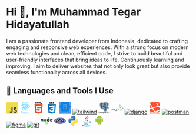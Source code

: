 <h1>Hi 👋, I'm Muhammad Tegar Hidayatullah</h1>
<p>I am a passionate frontend developer from Indonesia, dedicated to crafting engaging and responsive web experiences. With a strong focus on modern web technologies and clean, efficient code, I strive to build beautiful and user-friendly interfaces that bring ideas to life. Continuously learning and improving, I aim to deliver websites that not only look great but also provide seamless functionality across all devices.</p>
<h2>🚀 Languages and Tools I Use</h2>
<p>
  <a target="_blank" href="https://raw.githubusercontent.com/devicons/devicon/master/icons/javascript/javascript-original.svg" style="display: inline-block;">
    <img src="https://raw.githubusercontent.com/devicons/devicon/master/icons/javascript/javascript-original.svg" alt="javascript" width="32" height="32" />
  </a>
  <a target="_blank" href="https://raw.githubusercontent.com/devicons/devicon/master/icons/react/react-original-wordmark.svg" style="display: inline-block;">
    <img src="https://raw.githubusercontent.com/devicons/devicon/master/icons/react/react-original-wordmark.svg" alt="react" width="32" height="32" />
  </a>
  <a target="_blank" href="https://raw.githubusercontent.com/devicons/devicon/master/icons/html5/html5-original-wordmark.svg" style="display: inline-block;">
    <img src="https://raw.githubusercontent.com/devicons/devicon/master/icons/html5/html5-original-wordmark.svg" alt="html5" width="32" height="32" />
  </a>
  <a target="_blank" href="https://raw.githubusercontent.com/devicons/devicon/master/icons/css3/css3-original-wordmark.svg" style="display: inline-block;">
    <img src="https://raw.githubusercontent.com/devicons/devicon/master/icons/css3/css3-original-wordmark.svg" alt="css3" width="32" height="32" />
  </a>
  <a target="_blank" href="https://raw.githubusercontent.com/devicons/devicon/master/icons/bootstrap/bootstrap-plain-wordmark.svg" style="display: inline-block;">
    <img src="https://raw.githubusercontent.com/devicons/devicon/master/icons/bootstrap/bootstrap-plain-wordmark.svg" alt="bootstrap" width="32" height="32" style="filter: invert(28%) sepia(97%) saturate(2823%) hue-rotate(187deg) brightness(95%) contrast(92%);" />
  </a>
  <a target="_blank" href="https://www.vectorlogo.zone/logos/tailwindcss/tailwindcss-icon.svg" style="display: inline-block;">
    <img src="https://www.vectorlogo.zone/logos/tailwindcss/tailwindcss-icon.svg" alt="tailwind" width="32" height="32" />
  </a>
  <a target="_blank" href="https://raw.githubusercontent.com/devicons/devicon/master/icons/postgresql/postgresql-original-wordmark.svg" style="display: inline-block;">
    <img src="https://raw.githubusercontent.com/devicons/devicon/master/icons/postgresql/postgresql-original-wordmark.svg" alt="postgresql" width="32" height="32" />
  </a>
  <a target="_blank" href="https://raw.githubusercontent.com/devicons/devicon/master/icons/mysql/mysql-original-wordmark.svg" style="display: inline-block;">
    <img src="https://raw.githubusercontent.com/devicons/devicon/master/icons/mysql/mysql-original-wordmark.svg" alt="mysql" width="32" height="32" />
  </a>
  <a target="_blank" href="https://cdn.worldvectorlogo.com/logos/django.svg" style="display: inline-block;">
    <img src="https://cdn.worldvectorlogo.com/logos/django.svg" alt="django" width="32" height="32" />
  </a>
  <a target="_blank" href="https://raw.githubusercontent.com/devicons/devicon/master/icons/laravel/laravel-plain-wordmark.svg" style="display: inline-block;">
    <img src="https://raw.githubusercontent.com/devicons/devicon/master/icons/laravel/laravel-plain-wordmark.svg" alt="laravel" width="32" height="32" />
  </a>
  <a target="_blank" href="https://www.vectorlogo.zone/logos/getpostman/getpostman-icon.svg" style="display: inline-block;">
    <img src="https://www.vectorlogo.zone/logos/getpostman/getpostman-icon.svg" alt="postman" width="32" height="32" />
  </a>
  <a target="_blank" href="https://www.vectorlogo.zone/logos/figma/figma-icon.svg" style="display: inline-block;">
    <img src="https://www.vectorlogo.zone/logos/figma/figma-icon.svg" alt="figma" width="32" height="32" />
  </a>
  <a target="_blank" href="https://www.vectorlogo.zone/logos/git-scm/git-scm-icon.svg" style="display: inline-block;">
    <img src="https://www.vectorlogo.zone/logos/git-scm/git-scm-icon.svg" alt="git" width="32" height="32" />
  </a>
  <a target="_blank" href="https://raw.githubusercontent.com/devicons/devicon/master/icons/nodejs/nodejs-original-wordmark.svg" style="display: inline-block;">
    <img src="https://raw.githubusercontent.com/devicons/devicon/master/icons/nodejs/nodejs-original-wordmark.svg" alt="nodejs" width="32" height="32" />
  </a>
  <a target="_blank" href="https://raw.githubusercontent.com/devicons/devicon/master/icons/php/php-original.svg" style="display: inline-block;">
    <img src="https://raw.githubusercontent.com/devicons/devicon/master/icons/php/php-original.svg" alt="php" width="32" height="32" />
  </a>
  <a target="_blank" href="https://raw.githubusercontent.com/devicons/devicon/master/icons/python/python-original.svg" style="display: inline-block;">
    <img src="https://raw.githubusercontent.com/devicons/devicon/master/icons/python/python-original.svg" alt="python" width="32" height="32" />
  </a>
  <a target="_blank" href="https://raw.githubusercontent.com/devicons/devicon/master/icons/java/java-original.svg" style="display: inline-block;">
    <img src="https://raw.githubusercontent.com/devicons/devicon/master/icons/java/java-original.svg" alt="java" width="32" height="32" />
  </a>
  <a target="_blank" href="https://raw.githubusercontent.com/devicons/devicon/master/icons/android/android-original-wordmark.svg" style="display: inline-block;">
    <img src="https://raw.githubusercontent.com/devicons/devicon/master/icons/android/android-original-wordmark.svg" alt="android" width="32" height="32" />
  </a>
</p>

